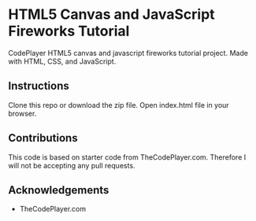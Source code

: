 # HTML5 Canvas and JavaScript Fireworks Tutorial
CodePlayer HTML5 canvas and javascript fireworks tutorial project. Made with HTML, CSS, and JavaScript.

## Instructions
Clone this repo or download the zip file. Open index.html file in your browser.

## Contributions
This code is based on starter code from TheCodePlayer.com. Therefore I will not be accepting any pull requests.

## Acknowledgements
* TheCodePlayer.com
